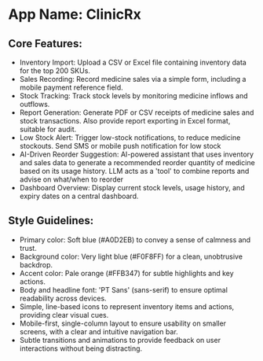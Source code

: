 # **App Name**: ClinicRx

## Core Features:

- Inventory Import: Upload a CSV or Excel file containing inventory data for the top 200 SKUs.
- Sales Recording: Record medicine sales via a simple form, including a mobile payment reference field.
- Stock Tracking: Track stock levels by monitoring medicine inflows and outflows.
- Report Generation: Generate PDF or CSV receipts of medicine sales and stock transactions. Also provide report exporting in Excel format, suitable for audit.
- Low Stock Alert: Trigger low-stock notifications, to reduce medicine stockouts. Send SMS or mobile push notification for low stock
- AI-Driven Reorder Suggestion: AI-powered assistant that uses inventory and sales data to generate a recommended reorder quantity of medicine based on its usage history. LLM acts as a 'tool' to combine reports and advise on what/when to reorder
- Dashboard Overview: Display current stock levels, usage history, and expiry dates on a central dashboard.

## Style Guidelines:

- Primary color: Soft blue (#A0D2EB) to convey a sense of calmness and trust.
- Background color: Very light blue (#F0F8FF) for a clean, unobtrusive backdrop.
- Accent color: Pale orange (#FFB347) for subtle highlights and key actions.
- Body and headline font: 'PT Sans' (sans-serif) to ensure optimal readability across devices.
- Simple, line-based icons to represent inventory items and actions, providing clear visual cues.
- Mobile-first, single-column layout to ensure usability on smaller screens, with a clear and intuitive navigation bar.
- Subtle transitions and animations to provide feedback on user interactions without being distracting.